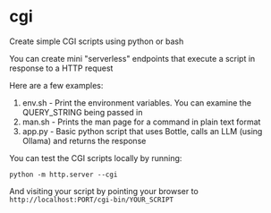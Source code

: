 # cgi

Create simple CGI scripts using python or bash

You can create mini "serverless" endpoints that execute a script in response to a HTTP request

Here are a few examples:

1. env.sh - Print the environment variables. You can examine the QUERY_STRING being passed in
2. man.sh - Prints the man page for a command in plain text format
3. app.py - Basic python script that uses Bottle, calls an LLM (using Ollama) and returns the response

You can test the CGI scripts locally by running:
```
python -m http.server --cgi
```

And visiting your script by pointing your browser to `http://localhost:PORT/cgi-bin/YOUR_SCRIPT`
